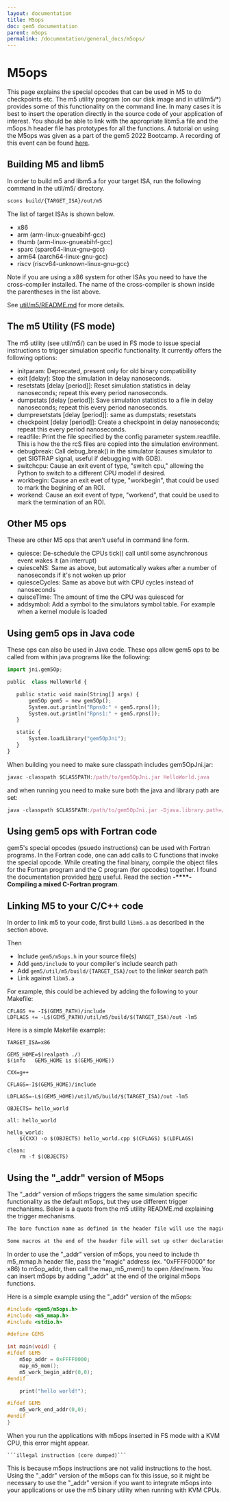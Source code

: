 ```yaml
---
layout: documentation
title: M5ops
doc: gem5 documentation
parent: m5ops
permalink: /documentation/general_docs/m5ops/
---
```


# M5ops

This page explains the special opcodes that can be used in M5 to do checkpoints etc. The m5 utility program (on our disk image and in util/m5/*) provides some of this functionality on the command line. In many cases it is best to insert the operation directly in the source code of your application of interest. You should be able to link with the appropriate libm5.a file and the m5ops.h header file has prototypes for all the functions.
A tutorial on using the M5ops was given as a part of the gem5 2022 Bootcamp. A recording of this event can be found [here](https://youtu.be/TeHKMVOWUAY).

## Building M5 and libm5

In order to build m5 and libm5.a for your target ISA, run the following command in the util/m5/ directory.

```bash
scons build/{TARGET_ISA}/out/m5
```

The list of target ISAs is shown below.

* x86
* arm (arm-linux-gnueabihf-gcc)
* thumb (arm-linux-gnueabihf-gcc)
* sparc (sparc64-linux-gnu-gcc)
* arm64 (aarch64-linux-gnu-gcc)
* riscv (riscv64-unknown-linux-gnu-gcc)

Note if you are using a x86 system for other ISAs you need to have the cross-compiler installed. The name of the cross-compiler is shown inside the parentheses in the list above.

See [util/m5/README.md](https://github.com/gem5/gem5/blob/stable/util/m5/README.md) for more details.

## The m5 Utility (FS mode)

The m5 utility (see util/m5/) can be used in FS mode to issue special instructions to trigger simulation specific functionality. It currently offers the following options:

* initparam: Deprecated, present only for old binary compatibility
* exit [delay]: Stop the simulation in delay nanoseconds.
* resetstats [delay [period]]: Reset simulation statistics in delay nanoseconds; repeat this every period nanoseconds.
* dumpstats [delay [period]]: Save simulation statistics to a file in delay nanoseconds; repeat this every period nanoseconds.
* dumpresetstats [delay [period]]: same as dumpstats; resetstats
* checkpoint [delay [period]]: Create a checkpoint in delay nanoseconds; repeat this every period nanoseconds.
* readfile: Print the file specified by the config parameter system.readfile. This is how the the rcS files are copied into the simulation environment.
* debugbreak: Call debug_break() in the simulator (causes simulator to get SIGTRAP signal, useful if debugging with GDB).
* switchcpu: Cause an exit event of type, "switch cpu," allowing the Python to switch to a different CPU model if desired.
* workbegin: Cause an exit evet of type, "workbegin", that could be used to mark the begining of an ROI.
* workend: Cause an exit event of type, "workend", that could be used to mark the termination of an ROI.

## Other M5 ops

These are other M5 ops that aren't useful in command line form.

* quiesce: De-schedule the CPUs tick() call until some asynchronous event wakes it (an interrupt)
* quiesceNS: Same as above, but automatically wakes after a number of nanoseconds if it's not woken up prior
* quiesceCycles: Same as above but with CPU cycles instead of nanoseconds
* quisceTIme: The amount of time the CPU was quiesced for
* addsymbol: Add a symbol to the simulators symbol table. For example when a kernel module is loaded

## Using gem5 ops in Java code

These ops can also be used in Java code. These ops allow gem5 ops to be called from within java programs like the following:

```python
import jni.gem5Op;

public  class HelloWorld {

   public static void main(String[] args) {
       gem5Op gem5 = new gem5Op();
       System.out.println("Rpns0:" + gem5.rpns());
       System.out.println("Rpns1:" + gem5.rpns());
   }

   static {
       System.loadLibrary("gem5OpJni");
   }
}
```

When building you need to make sure classpath includes gem5OpJni.jar:

```javascript
javac -classpath $CLASSPATH:/path/to/gem5OpJni.jar HelloWorld.java
```

and when running you need to make sure both the java and library path are set:

```javascript
java -classpath $CLASSPATH:/path/to/gem5OpJni.jar -Djava.library.path=/path/to/libgem5OpJni.so HelloWorld
```

## Using gem5 ops with Fortran code

gem5's special opcodes (psuedo instructions) can be used with Fortran programs. In the Fortran code, one can add calls to C functions that invoke the special opcode. While creating the final binary, compile the object files for the Fortran program and the C program (for opcodes) together. I found the documentation provided [here](https://gcc.gnu.org/wiki/GFortranGettingStarted) useful. Read the section **-****- Compiling a mixed C-Fortran program**.

## Linking M5 to your C/C++ code

In order to link m5 to your code, first build `libm5.a` as described in the section above.

Then

* Include `gem5/m5ops.h` in your source file(s)
* Add `gem5/include` to your compiler's include search path
* Add `gem5/util/m5/build/{TARGET_ISA}/out` to the linker search path
* Link against `libm5.a`

For example, this could be achieved by adding the following to your Makefile:

```
CFLAGS += -I$(GEM5_PATH)/include
LDFLAGS += -L$(GEM5_PATH)/util/m5/build/$(TARGET_ISA)/out -lm5
```

Here is a simple Makefile example:

```make
TARGET_ISA=x86

GEM5_HOME=$(realpath ./)
$(info   GEM5_HOME is $(GEM5_HOME))

CXX=g++

CFLAGS=-I$(GEM5_HOME)/include

LDFLAGS=-L$(GEM5_HOME)/util/m5/build/$(TARGET_ISA)/out -lm5

OBJECTS= hello_world

all: hello_world

hello_world:
	$(CXX) -o $(OBJECTS) hello_world.cpp $(CFLAGS) $(LDFLAGS)

clean:
	rm -f $(OBJECTS)
```


## Using the "_addr" version of M5ops

The "_addr" version of m5ops triggers the same simulation specific functionality as the default m5ops, but they use different trigger mechanisms. Below is a quote from the m5 utility README.md explaining the trigger mechanisms.

```markdown
The bare function name as defined in the header file will use the magic instruction based trigger mechanism, what would have historically been the default.

Some macros at the end of the header file will set up other declarations which mirror all of the other definitions, but with an “_addr” and “_semi” suffix. These other versions will trigger the same gem5 operations, but using the “magic” address or semihosting trigger mechanisms. While those functions will be unconditionally declared in the header file, a definition will exist in the library only if that trigger mechanism is supported for that ABI.
```

In order to use the "_addr" version of m5ops, you need to include th m5_mmap.h header file, pass the "magic" address (ex. "0xFFFF0000" for x86) to m5op_addr, then call the map_m5_mem() to open /dev/mem. You can insert m5ops by adding "_addr" at the end of the original m5ops functions.

Here is a simple example using the "_addr" version of the m5ops:

```c
#include <gem5/m5ops.h>
#include <m5_mmap.h>
#include <stdio.h>

#define GEM5

int main(void) {
#ifdef GEM5
    m5op_addr = 0xFFFF0000;
    map_m5_mem();
    m5_work_begin_addr(0,0);
#endif

    print("hello world!");

#ifdef GEM5
    m5_work_end_addr(0,0);
#endif
}
```

When you run the applications with m5ops inserted in FS mode with a KVM CPU, this error might appear.

    ```illegal instruction (core dumped)```

This is because m5ops instructions are not valid instructions to the host. Using the "_addr" version of the m5ops can fix this issue, so it might be necessary to use the "_addr" version if you want to integrate m5ops into your applications or use the m5 binary utility when running with KVM CPUs.
